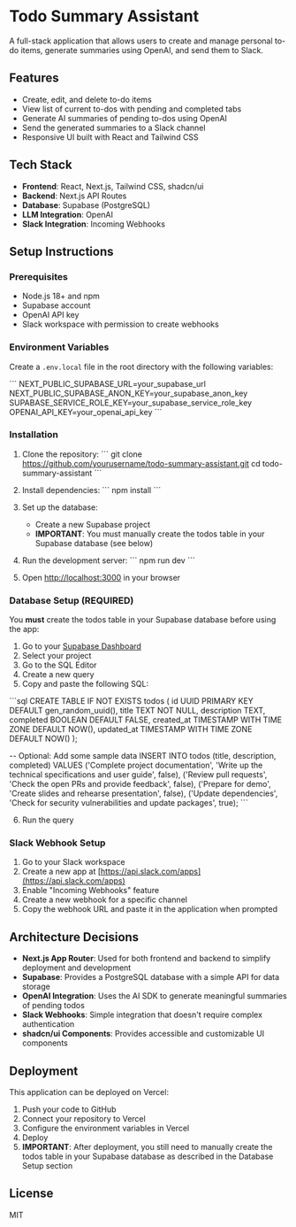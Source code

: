 # Todo Summary Assistant

A full-stack application that allows users to create and manage personal to-do items, generate summaries using OpenAI, and send them to Slack.

## Features

- Create, edit, and delete to-do items
- View list of current to-dos with pending and completed tabs
- Generate AI summaries of pending to-dos using OpenAI
- Send the generated summaries to a Slack channel
- Responsive UI built with React and Tailwind CSS

## Tech Stack

- **Frontend**: React, Next.js, Tailwind CSS, shadcn/ui
- **Backend**: Next.js API Routes
- **Database**: Supabase (PostgreSQL)
- **LLM Integration**: OpenAI
- **Slack Integration**: Incoming Webhooks

## Setup Instructions

### Prerequisites

- Node.js 18+ and npm
- Supabase account
- OpenAI API key
- Slack workspace with permission to create webhooks

### Environment Variables

Create a `.env.local` file in the root directory with the following variables:

\`\`\`
NEXT_PUBLIC_SUPABASE_URL=your_supabase_url
NEXT_PUBLIC_SUPABASE_ANON_KEY=your_supabase_anon_key
SUPABASE_SERVICE_ROLE_KEY=your_supabase_service_role_key
OPENAI_API_KEY=your_openai_api_key
\`\`\`

### Installation

1. Clone the repository:
   \`\`\`
   git clone https://github.com/yourusername/todo-summary-assistant.git
   cd todo-summary-assistant
   \`\`\`

2. Install dependencies:
   \`\`\`
   npm install
   \`\`\`

3. Set up the database:
   - Create a new Supabase project
   - **IMPORTANT**: You must manually create the todos table in your Supabase database (see below)

4. Run the development server:
   \`\`\`
   npm run dev
   \`\`\`

5. Open [http://localhost:3000](http://localhost:3000) in your browser

### Database Setup (REQUIRED)

You **must** create the todos table in your Supabase database before using the app:

1. Go to your [Supabase Dashboard](https://app.supabase.io/)
2. Select your project
3. Go to the SQL Editor
4. Create a new query
5. Copy and paste the following SQL:

\`\`\`sql
CREATE TABLE IF NOT EXISTS todos (
  id UUID PRIMARY KEY DEFAULT gen_random_uuid(),
  title TEXT NOT NULL,
  description TEXT,
  completed BOOLEAN DEFAULT FALSE,
  created_at TIMESTAMP WITH TIME ZONE DEFAULT NOW(),
  updated_at TIMESTAMP WITH TIME ZONE DEFAULT NOW()
);

-- Optional: Add some sample data
INSERT INTO todos (title, description, completed)
VALUES 
  ('Complete project documentation', 'Write up the technical specifications and user guide', false),
  ('Review pull requests', 'Check the open PRs and provide feedback', false),
  ('Prepare for demo', 'Create slides and rehearse presentation', false),
  ('Update dependencies', 'Check for security vulnerabilities and update packages', true);
\`\`\`

6. Run the query

### Slack Webhook Setup

1. Go to your Slack workspace
2. Create a new app at [https://api.slack.com/apps](https://api.slack.com/apps)
3. Enable "Incoming Webhooks" feature
4. Create a new webhook for a specific channel
5. Copy the webhook URL and paste it in the application when prompted

## Architecture Decisions

- **Next.js App Router**: Used for both frontend and backend to simplify deployment and development
- **Supabase**: Provides a PostgreSQL database with a simple API for data storage
- **OpenAI Integration**: Uses the AI SDK to generate meaningful summaries of pending todos
- **Slack Webhooks**: Simple integration that doesn't require complex authentication
- **shadcn/ui Components**: Provides accessible and customizable UI components

## Deployment

This application can be deployed on Vercel:

1. Push your code to GitHub
2. Connect your repository to Vercel
3. Configure the environment variables in Vercel
4. Deploy
5. **IMPORTANT**: After deployment, you still need to manually create the todos table in your Supabase database as described in the Database Setup section

## License

MIT
